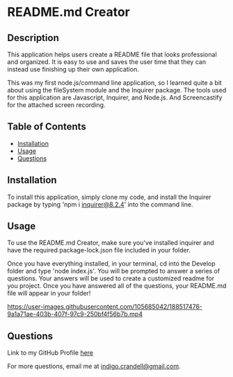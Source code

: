 # README.md Creator

## Description

This application helps users create a README file that looks professional and organized. It is easy to use and saves the user time that they can instead use finishing up their own application. 

This was my first node.js/command line application, so I learned quite a bit about using the fileSystem module and the Inquirer package. The tools used for this application are Javascript, Inquirer, and Node.js. And Screencastify for the attached screen recording.

## Table of Contents 

- [Installation](#installation)
- [Usage](#usage)
- [Questions](#questions)

<a name="installation"></a>
  ## Installation 

  To install this application, simply clone my code, and install the Inquirer package by typing 'npm i inquirer@8.2.4' into the command line.

<a name="usage"></a>
  ## Usage

  To use the README.md Creator, make sure you've installed inquirer and have the required package-lock.json file included in your folder.

  Once you have everything installed, in your terminal, cd into the Develop folder and type 'node index.js'. You will be prompted to answer a series of questions. Your answers will be used to create a customized readme for you project. Once you have answered all of the questions, your README.md file will appear in your folder!

https://user-images.githubusercontent.com/105685042/188517476-9a1a71ae-403b-407f-97c9-250bf4f56b7b.mp4

<a name="questions"></a>
## Questions

Link to my GitHub Profile [here](https://github.com/IndigoFobes)

For more questions, email me at indigo.crandell@gmail.com.